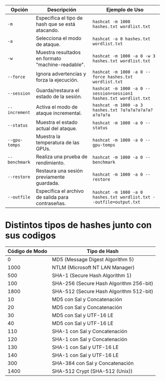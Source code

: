 | Opción                | Descripción                                       | Ejemplo de Uso                                                |
|-----------------------|---------------------------------------------------|---------------------------------------------------------------|
| `-m`                  | Especifica el tipo de hash que se está atacando.  | `hashcat -m 1000 hashes.txt wordlist.txt`                     |
| `-a`                  | Selecciona el modo de ataque.                     | `hashcat -a 0 hashes.txt wordlist.txt`                        |
| `-w`                  | Muestra resultados en formato "machine-readable". | `hashcat -m 1000 -a 0 -w 3 hashes.txt wordlist.txt`           |
| `--force`             | Ignora advertencias y forza la ejecución.          | `hashcat -m 1000 -a 0 --force hashes.txt wordlist.txt`        |
| `--session`           | Guarda/restaura el estado de la sesión.            | `hashcat -m 1000 -a 0 --session=session1 hashes.txt wordlist.txt` |
| `--increment`         | Activa el modo de ataque incremental.              | `hashcat -m 1000 -a 3 hashes.txt ?a?a?a?a?a?a?a?a?a?a`        |
| `--status`            | Muestra el estado actual del ataque.               | `hashcat -m 1000 -a 0 --status`                              |
| `--gpu-temps`         | Muestra la temperatura de las GPUs.                | `hashcat -m 1000 -a 0 --gpu-temps`                           |
| `--benchmark`         | Realiza una prueba de rendimiento.                | `hashcat -m 1000 -a 0 --benchmark`                           |
| `--restore`           | Restaura una sesión previamente guardada.         | `hashcat -m 1000 -a 0 --restore`                             |
| `--outfile`           | Especifica el archivo de salida para contraseñas.  | `hashcat -m 1000 -a 0 hashes.txt wordlist.txt --outfile=output.txt` |


# Distintos tipos de hashes junto con sus  codigos


| Código de Modo | Tipo de Hash                       |
|-----------------|------------------------------------|
| 0               | MD5 (Message Digest Algorithm 5)   |
| 1000            | NTLM (Microsoft NT LAN Manager)    |
| 500             | SHA-1 (Secure Hash Algorithm 1)    |
| 100             | SHA-256 (Secure Hash Algorithm 256-bit) |
| 1800            | SHA-512 (Secure Hash Algorithm 512-bit) |
| 10              | MD5 con Sal y Concatenación        |
| 20              | MD5 con Sal y Concatenación        |
| 30              | MD5 con Sal y UTF-16 LE            |
| 40              | MD5 con Sal y UTF-16 LE            |
| 110             | SHA-1 con Sal y Concatenación      |
| 120             | SHA-1 con Sal y Concatenación      |
| 130             | SHA-1 con Sal y UTF-16 LE           |
| 140             | SHA-1 con Sal y UTF-16 LE           |
| 300             | SHA-384 con Sal y Concatenación    |
| 1400            | SHA-512 Crypt (SHA-512 (Unix))     |

